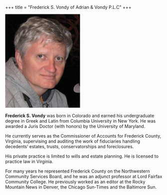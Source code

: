 +++
title = "Frederick S. Vondy of Adrian & Vondy P.L.C"
+++

<img alt="Frederick Vondy" class="alignleft" src="/images/frederick_vondy.jpg">

**Frederick S. Vondy** was born in Colorado and earned his undergraduate degree in Greek and Latin from Columbia University in New York.  He was awarded a Juris Doctor (with honors) by the University of Maryland.

He currently serves as the Commissioner of Accounts for Frederick County, Virginia, supervising and auditing the work of fiduciaries handling decedents’ estates, trusts, conservatorships and foreclosures.

His private practice is limited to wills and estate planning. He is licensed to practice law in Virginia.

For many years he represented Frederick County on the Northwestern Community Services   Board, and he was an adjunct professor at Lord Fairfax Community College. He previously worked as an editor at the Rocky Mountain News in Denver, the Chicago Sun-Times and the Baltimore Sun.
